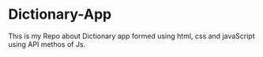 # Dictionary-App
This is my Repo about Dictionary app formed using html, css and javaScript using API methos of Js.
